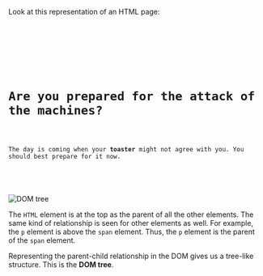Look at this representation
of an HTML page:

<codeblock language="html" type="lesson">
<code>
<html>
    <head>
        <title>Attack of the Machines</title>
    </head>
    <body>
        <h1>Are you prepared for the attack of the machines?</h1>
        <p>The day is coming when your <span style="font-weight: 700">toaster</span> might not agree with you. You should best prepare for it now.</p>
    </body>
</html>
</code>

![DOM tree](https://ucarecdn.com/3a33f3d7-a5bc-4bc8-a206-0aac5e524aea/ "DOM tree")


The `HTML` element is
at the top
as the parent of
all the other elements.
The same kind of relationship
is seen for other elements as well.
For example,
the `p` element is above
the `span` element.
Thus, the `p` element
is the parent of
the `span` element.

Representing the parent-child
relationship in the DOM
gives us a tree-like structure.
This is the **DOM tree**.
